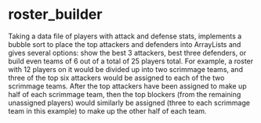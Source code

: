 # roster_builder

Taking a data file of players with attack and defense stats, implements a bubble sort to place the top attackers and defenders into ArrayLists and gives several options: show the best 3 attackers, best three defenders, or build even teams of 6 out of a total of 25 players total.  For example, a roster with 12 players on it would be divided up into two scrimmage teams, and three of the top six attackers would be assigned to each of the two scrimmage teams. After the top attackers have been assigned to make up half of each scrimmage team, then the top blockers (from the remaining unassigned players) would similarly be assigned (three to each scrimmage team in this example) to make up the other half of each team.

